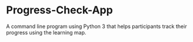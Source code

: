 # Progress-Check-App
A command line program using Python 3 that helps participants track their progress using the learning map.
